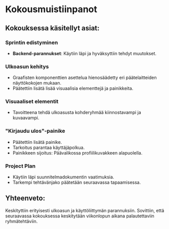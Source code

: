 # Kokousmuistiinpanot

## Kokouksessa käsitellyt asiat:

### Sprintin edistyminen

- **Backend-parannukset**: Käytiin läpi ja hyväksyttiin tehdyt muutokset.

### Ulkoasun kehitys

- Graafisten komponenttien asettelua hienosäädetty eri päätelaitteiden näyttökokojen mukaan.
- Päätettiin lisätä lisää visuaalisia elementtejä ja painikkeita.

### Visuaaliset elementit

- Tavoitteena tehdä ulkoasusta kohderyhmää kiinnostavampi ja kuvaavampi.

### "Kirjaudu ulos"-painike

- Päätettiin lisätä painike.
- Tarkoitus parantaa käyttäjäpolkua.
- Painikkeen sijoitus: Päävalikossa profiilikuvakkeen alapuolella.

### Project Plan

- Käytiin läpi suunnitelmadokumentin vaatimuksia.
- Tarkempi tehtävänjako päätetään seuraavassa tapaamisessa.

## Yhteenveto:

Keskityttiin erityisesti ulkoasun ja käyttöliittymän parannuksiin. Sovittiin, että seuraavassa kokouksessa keskitytään viikonlopun aikana palautettaviin ryhmätehtäviin.
